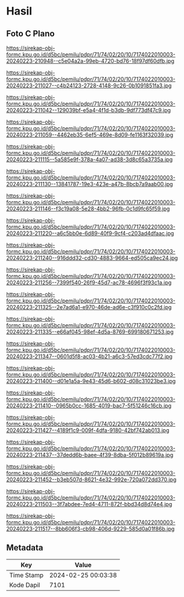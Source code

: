 # Hasil

## Foto C Plano

https://sirekap-obj-formc.kpu.go.id/d5bc/pemilu/pdpr/71/74/02/20/10/7174022010003-20240223-210948--c5e04a2a-99eb-4720-bd76-18f97df60dfb.jpg

https://sirekap-obj-formc.kpu.go.id/d5bc/pemilu/pdpr/71/74/02/20/10/7174022010003-20240223-211027--c4b24123-2728-4148-9c26-0b1091851fa3.jpg

https://sirekap-obj-formc.kpu.go.id/d5bc/pemilu/pdpr/71/74/02/20/10/7174022010003-20240223-211042--129039bf-e5a4-4f1d-b3db-9df773df47c9.jpg

https://sirekap-obj-formc.kpu.go.id/d5bc/pemilu/pdpr/71/74/02/20/10/7174022010003-20240223-211059--4462eb35-6ef5-469e-8d09-fe1163f32039.jpg

https://sirekap-obj-formc.kpu.go.id/d5bc/pemilu/pdpr/71/74/02/20/10/7174022010003-20240223-211115--5a585e9f-378a-4a07-ad38-3d8c65a3735a.jpg

https://sirekap-obj-formc.kpu.go.id/d5bc/pemilu/pdpr/71/74/02/20/10/7174022010003-20240223-211130--13841787-19e3-423e-a47b-8bcb7a9aab00.jpg

https://sirekap-obj-formc.kpu.go.id/d5bc/pemilu/pdpr/71/74/02/20/10/7174022010003-20240223-211146--f3c19a08-5e28-4bb2-96fb-0c1d9fc65f59.jpg

https://sirekap-obj-formc.kpu.go.id/d5bc/pemilu/pdpr/71/74/02/20/10/7174022010003-20240223-211220--a6c5bb0e-6d89-40f9-9cf4-c203ad4dfaac.jpg

https://sirekap-obj-formc.kpu.go.id/d5bc/pemilu/pdpr/71/74/02/20/10/7174022010003-20240223-211240--916ddd32-cd30-4883-9664-ed505ca9ec24.jpg

https://sirekap-obj-formc.kpu.go.id/d5bc/pemilu/pdpr/71/74/02/20/10/7174022010003-20240223-211256--7399f540-26f9-45d7-ac78-4696f3f93c1a.jpg

https://sirekap-obj-formc.kpu.go.id/d5bc/pemilu/pdpr/71/74/02/20/10/7174022010003-20240223-211325--2e7ad6a1-e970-46de-ad6e-c3f910c0c2fd.jpg

https://sirekap-obj-formc.kpu.go.id/d5bc/pemilu/pdpr/71/74/02/20/10/7174022010003-20240223-211335--e66af045-98ef-4d5a-8769-699180671253.jpg

https://sirekap-obj-formc.kpu.go.id/d5bc/pemilu/pdpr/71/74/02/20/10/7174022010003-20240223-211347--0601d5f8-ac03-4b21-a6c3-57ed3cdc77f2.jpg

https://sirekap-obj-formc.kpu.go.id/d5bc/pemilu/pdpr/71/74/02/20/10/7174022010003-20240223-211400--d01e1a5a-9e43-45d6-b602-d08c31023be3.jpg

https://sirekap-obj-formc.kpu.go.id/d5bc/pemilu/pdpr/71/74/02/20/10/7174022010003-20240223-211410--0965b0cc-1685-4019-bac7-5f51246c16cb.jpg

https://sirekap-obj-formc.kpu.go.id/d5bc/pemilu/pdpr/71/74/02/20/10/7174022010003-20240223-211427--4189f1c9-009f-4dfa-9180-42bf742ab013.jpg

https://sirekap-obj-formc.kpu.go.id/d5bc/pemilu/pdpr/71/74/02/20/10/7174022010003-20240223-211437--37dedd6b-baee-4f39-8dba-5f012b89619a.jpg

https://sirekap-obj-formc.kpu.go.id/d5bc/pemilu/pdpr/71/74/02/20/10/7174022010003-20240223-211452--b3eb507d-8621-4e32-992e-720a072dd370.jpg

https://sirekap-obj-formc.kpu.go.id/d5bc/pemilu/pdpr/71/74/02/20/10/7174022010003-20240223-211503--3f7abdee-7ed4-4711-872f-bbd34d8d74e4.jpg

https://sirekap-obj-formc.kpu.go.id/d5bc/pemilu/pdpr/71/74/02/20/10/7174022010003-20240223-211517--8bb606f3-cb98-406d-9229-585d0a01f86b.jpg


## Metadata

| Key        | Value               |
| ---------- | ------------------- |
| Time Stamp | 2024-02-25 00:03:38 |
| Kode Dapil | 7101                |



